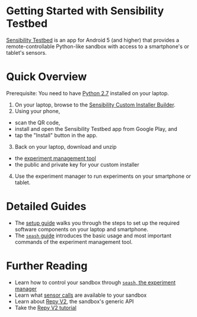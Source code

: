 # Getting Started with Sensibility Testbed

[Sensibility Testbed](https://play.google.com/store/apps/details?id=com.sensibility_testbed)
is an app for Android 5 (and higher) that provides a remote-controllable
Python-like sandbox with access to a smartphone's or tablet's sensors.



# Quick Overview

Prerequisite: You need to have [Python 2.7](https://www.python.org/downloads/release)
installed on your laptop.

1. On your laptop, browse to the [Sensibility Custom Installer Builder](https://alpha-ch.poly.edu/cib/fastlane).
2. Using your phone,
  * scan the QR code,
  * install and open the Sensibility Testbed app from Google Play, and
  * tap the "Install" button in the app.
3. Back on your laptop, download and unzip
 * the [experiment management tool](https://sensibilityclearinghouse.poly.edu/demokit/sensibility-testbed-demokit.zip)
 * the public and private key for your custom installer
4. Use the experiment manager to run experiments on your smartphone
  or tablet.


# Detailed Guides

* The [setup guide](Setup.md) walks you through the steps to set up the
  required software components on your laptop and smartphone.
* The [`seash` guide](seash_intro.md) introduces the basic usage and
  most important commands of the experiment management tool.


# Further Reading

* Learn how to control your sandbox through
  [`seash`, the experiment manager](https://github.com/SeattleTestbed/docs/blob/master/EducationalAssignments/TakeHome.md#step-2--running-seash)
* Learn what [sensor calls](https://github.com/SensibilityTestbed/instructions/blob/master/SensorAPI.md)
  are available to your sandbox 
* Learn about [Repy V2](https://github.com/SeattleTestbed/docs/blob/master/Programming/RepyV2API.md),
  the sandbox's generic API
* Take the [Repy V2 tutorial](https://github.com/SeattleTestbed/docs/blob/master/Programming/RepyV2Tutorial.md)
